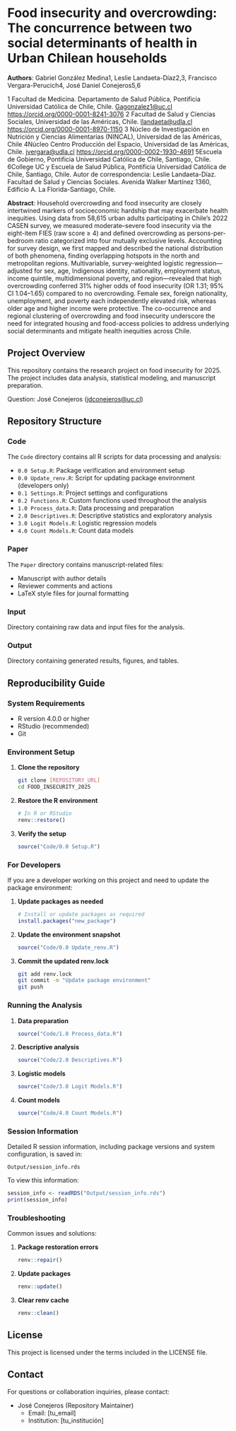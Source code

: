 # Food insecurity and overcrowding: The concurrence between two social determinants of health in Urban Chilean households 

**Authors**: 
Gabriel González Medina1, Leslie Landaeta-Díaz2,3, Francisco Vergara-Perucich4, José Daniel Conejeros5,6

1 Facultad de Medicina. Departamento de Salud Pública, Pontificia Universidad Católica de Chile, Chile. Gagonzalez1@uc.cl https://orcid.org/0000-0001-8241-3076
2 Facultad de Salud y Ciencias Sociales, Universidad de las Américas, Chile. llandaeta@udla.cl https://orcid.org/0000-0001-8970-1150
3 Núcleo de Investigación en Nutrición y Ciencias Alimentarias (NINCAL), Universidad de las Américas, Chile
4Núcleo Centro Producción del Espacio, Universidad de las Américas, Chile. jvergara@udla.cl https://orcid.org/0000-0002-1930-4691
5Escuela de Gobierno, Pontificia Universidad Católica de Chile, Santiago, Chile.
6College UC y Escuela de Salud Pública, Pontificia Universidad Católica de Chile, Santiago, Chile.
Autor de correspondencia: Leslie Landaeta-Díaz. Facultad de Salud y Ciencias Sociales. Avenida Walker Martínez 1360, Edificio A. La Florida-Santiago, Chile.


**Abstract**: 
Household overcrowding and food insecurity are closely intertwined markers of socioeconomic hardship that may exacerbate health inequities. Using data from 58,615 urban adults participating in Chile’s 2022 CASEN survey, we measured moderate–severe food insecurity via the eight-item FIES (raw score ≥ 4) and defined overcrowding as persons-per-bedroom ratio categorized into four mutually exclusive levels. Accounting for survey design, we first mapped and described the national distribution of both phenomena, finding overlapping hotspots in the north and metropolitan regions. Multivariable, survey-weighted logistic regression—adjusted for sex, age, Indigenous identity, nationality, employment status, income quintile, multidimensional poverty, and region—revealed that high overcrowding conferred 31% higher odds of food insecurity (OR 1.31; 95% CI 1.04–1.65) compared to no overcrowding. Female sex, foreign nationality, unemployment, and poverty each independently elevated risk, whereas older age and higher income were protective. The co-occurrence and regional clustering of overcrowding and food insecurity underscore the need for integrated housing and food-access policies to address underlying social determinants and mitigate health inequities across Chile. 

## Project Overview
This repository contains the research project on food insecurity for 2025. The project includes data analysis, statistical modeling, and manuscript preparation.

Question: José Conejeros (jdconejeros@uc.cl)

## Repository Structure

### Code
The `Code` directory contains all R scripts for data processing and analysis:
- `0.0 Setup.R`: Package verification and environment setup
- `0.0 Update_renv.R`: Script for updating package environment (developers only)
- `0.1 Settings.R`: Project settings and configurations
- `0.2 Functions.R`: Custom functions used throughout the analysis
- `1.0 Process_data.R`: Data processing and preparation
- `2.0 Descriptives.R`: Descriptive statistics and exploratory analysis
- `3.0 Logit Models.R`: Logistic regression models
- `4.0 Count Models.R`: Count data models

### Paper
The `Paper` directory contains manuscript-related files:
- Manuscript with author details
- Reviewer comments and actions
- LaTeX style files for journal formatting

### Input
Directory containing raw data and input files for the analysis.

### Output
Directory containing generated results, figures, and tables.

## Reproducibility Guide

### System Requirements
- R version 4.0.0 or higher
- RStudio (recommended)
- Git

### Environment Setup

1. **Clone the repository**
   ```bash
   git clone [REPOSITORY_URL]
   cd FOOD_INSECURITY_2025
   ```

2. **Restore the R environment**
   ```R
   # In R or RStudio
   renv::restore()
   ```

3. **Verify the setup**
   ```R
   source("Code/0.0 Setup.R")
   ```

### For Developers

If you are a developer working on this project and need to update the package environment:

1. **Update packages as needed**
   ```R
   # Install or update packages as required
   install.packages("new_package")
   ```

2. **Update the environment snapshot**
   ```R
   source("Code/0.0 Update_renv.R")
   ```

3. **Commit the updated renv.lock**
   ```bash
   git add renv.lock
   git commit -m "Update package environment"
   git push
   ```

### Running the Analysis

1. **Data preparation**
   ```R
   source("Code/1.0 Process_data.R")
   ```

2. **Descriptive analysis**
   ```R
   source("Code/2.0 Descriptives.R")
   ```

3. **Logistic models**
   ```R
   source("Code/3.0 Logit Models.R")
   ```

4. **Count models**
   ```R
   source("Code/4.0 Count Models.R")
   ```

### Session Information

Detailed R session information, including package versions and system configuration, is saved in:
```
Output/session_info.rds
```

To view this information:
```R
session_info <- readRDS("Output/session_info.rds")
print(session_info)
```

### Troubleshooting

Common issues and solutions:

1. **Package restoration errors**
   ```R
   renv::repair()
   ```

2. **Update packages**
   ```R
   renv::update()
   ```

3. **Clear renv cache**
   ```R
   renv::clean()
   ```

## License
This project is licensed under the terms included in the LICENSE file.

## Contact
For questions or collaboration inquiries, please contact:
- José Conejeros (Repository Maintainer)
  - Email: [tu_email]
  - Institution: [tu_institución]